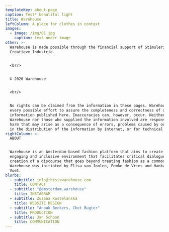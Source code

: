 ```yaml
---
templateKey: about-page
caption: Test* beautiful light
title: Warehouse
leftColumn: A place for clothes in context
images:
  - image: /img/01.jpg
    caption: text under image
other: >-
  Warehouse is made possible through the financial support of Stimuleringsfonds
  Creatieve Industrie.


  <br/>


  © 2020 Warehouse


  <br/>


  No rights can be claimed from the information in these pages. Warehouse makes
  every possible effort to assure the completeness and correctness of all
  information published here. Inaccuracies can, however, occur. Neither
  Warehouse nor those who supplied the information involved are responsible for
  harm that may arise as a consequence of errors, problems caused by or inherent
  in the distribution of the information by internet, or for technical failures.
rightColumn: >-
  ABOUT


  Warehouse is an Amsterdam-based fashion platform that aims to create an open,
  engaging and inclusive environment that facilitates critical dialogue and the
  creation of a discourse that goes beyond treating fashion as a commodity.
  Warehouse was initiated by Elisa van Joolen, Femke de Vries and Hanka van der
  Voet.
blurbs:
  - subtitle: info@thisiswarehouse.com
    title: CONTACT
  - subtitle: "@amsterdam.warehouse"
    title: INSTAGRAM
  - subtitle: Zuzana Kostelanská
    title: WEBSITE DESIGN
  - subtitle: "Anouk Beckers, Chet Bugter"
    title: PRODUCTION
  - subtitle: Jan Schoon
    title: COMMUNICATION
---
```

